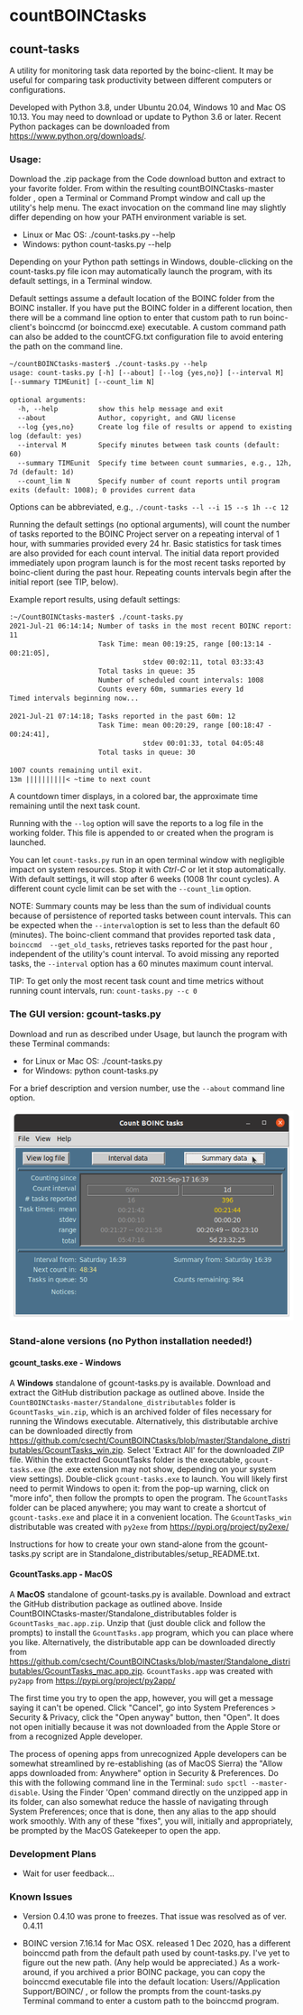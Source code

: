 # countBOINCtasks

## count-tasks

A utility for monitoring task data reported by the boinc-client. 
It may be useful for comparing task productivity between different computers or configurations.

Developed with Python 3.8, under Ubuntu 20.04, Windows 10 and Mac OS 10.13. You
 may need to download or update to Python 3.6 or later. Recent Python
  packages can be downloaded from https://www.python.org/downloads/.

### Usage:  
Download the .zip package from the Code download button and extract to your
 favorite folder. From within the resulting countBOINCtasks-master folder
 , open a Terminal or Command Prompt window and call up the utility's help menu. The exact invocation on the command line may slightly differ depending on how your PATH environment variable is set.
<ul>
<li>Linux or Mac OS: ./count-tasks.py --help</li>
<li>Windows: python count-tasks.py --help</li>
</ul>
Depending on your Python path settings in Windows, double-clicking on 
the count-tasks.py file icon may automatically launch the program, with its 
default settings, in a Terminal window.

Default settings assume a default location of the BOINC folder from the
 BOINC installer. If you have put the BOINC folder in a different location,
  then there will be a command line option to enter that custom path to run
   boinc-client's boinccmd (or boinccmd.exe) executable. A custom command
    path can also be added to the countCFG.txt configuration file to avoid
     entering the path on the command line.
```
~/countBOINCtasks-master$ ./count-tasks.py --help
usage: count-tasks.py [-h] [--about] [--log {yes,no}] [--interval M] [--summary TIMEunit] [--count_lim N]

optional arguments:
  -h, --help          show this help message and exit
  --about             Author, copyright, and GNU license
  --log {yes,no}      Create log file of results or append to existing log (default: yes)
  --interval M        Specify minutes between task counts (default: 60)
  --summary TIMEunit  Specify time between count summaries, e.g., 12h, 7d (default: 1d)
  --count_lim N       Specify number of count reports until program exits (default: 1008); 0 provides current data

```
Options can be abbreviated, e.g., `./count-tasks --l --i 15 --s 1h --c 12`

Running the default settings (no optional arguments), will count the
 number of tasks reported to the BOINC Project server on a repeating
  interval of 1 hour, with summaries provided every 24 hr. Basic statistics
   for task times are also provided for each count interval. The initial
    data report provided immediately upon program launch is for the most recent
     tasks reported by boinc-client during the past hour. Repeating
      counts intervals begin after the initial report (see TIP, below).

Example report results, using default settings:

```
:~/CountBOINCtasks-master$ ./count-tasks.py
2021-Jul-21 06:14:14; Number of tasks in the most recent BOINC report: 11
                      Task Time: mean 00:19:25, range [00:13:14 - 00:21:05],
                                 stdev 00:02:11, total 03:33:43
                      Total tasks in queue: 35
                      Number of scheduled count intervals: 1008
                      Counts every 60m, summaries every 1d
Timed intervals beginning now...

2021-Jul-21 07:14:18; Tasks reported in the past 60m: 12
                      Task Time: mean 00:20:29, range [00:18:47 - 00:24:41],
                                 stdev 00:01:33, total 04:05:48
                      Total tasks in queue: 30

1007 counts remaining until exit.
13m ||||||||||< ~time to next count
```

A countdown timer displays, in a colored bar, the approximate time remaining until the next task count.
 
Running with the `--log` option will save the reports to a log file in the
 working folder. This file is appended to or created when the program is
  launched.

You can let `count-tasks.py` run in an open terminal window with negligible
 impact on system resources. Stop it with *Ctrl-C* or let it stop
  automatically.  With default settings, it will stop after 6 weeks (1008
   1hr count cycles). A different count cycle limit can be set with the
    `--count_lim` option.

NOTE: Summary counts may be less than the sum of individual counts because
 of persistence of reported tasks between count intervals. This can be
  expected when the `--interval`option is set to less than the default 60
   (minutes). The boinc-client command that provides reported task data
   , `boinccmd  --get_old_tasks`, retrieves tasks reported for the past hour
   , independent of the utility's count interval. To avoid missing any
    reported tasks, the `--interval` option has a 60 minutes maximum count
     interval.

TIP: To get only the most recent task count and time metrics without
 running count intervals, run:  `count-tasks.py --c 0`

### The GUI version: gcount-tasks.py
Download and run as described under Usage, but launch the program with these Terminal 
commands:
<ul>
<li>for Linux or Mac OS: ./count-tasks.py </li>
<li>for Windows: python count-tasks.py</li>
</ul>

For a brief description and version number, use the `--about` command line option.

![gcount-tasks](gcount-tasks_scrnshot.png)

### Stand-alone versions (no Python installation needed!)
#### gcount_tasks.exe - Windows
A **Windows** standalone of gcount-tasks.py is available. Download and extract the GitHub distribution package as outlined above. Inside the `CountBOINCtasks-master/Standalone_distributables` folder is `GcountTasks_win.zip`, which is an archived folder of files necessary for running the Windows executable. Alternatively, this distributable archive can be downloaded directly from  https://github.com/csecht/CountBOINCtasks/blob/master/Standalone_distributables/GcountTasks_win.zip. Select 'Extract All' for the downloaded ZIP file. Within the extracted GcountTasks folder is the executable, `gcount-tasks.exe` (the .exe extension may not show, depending on your system view settings). Double-click `gcount-tasks.exe` to launch. You will likely first need to permit Windows to open it: from the pop-up warning, click on "more info", then follow the prompts to open the program. The `GcountTasks` folder can be placed anywhere; you may want to create a shortcut of `gcount-tasks.exe` and place it in a convenient location. The `GcountTasks_win` distributable was created with `py2exe` from https://pypi.org/project/py2exe/   

Instructions for how to create your own stand-alone from the gcount-tasks.py script are in Standalone_distributables/setup_README.txt.

#### GcountTasks.app - MacOS
A **MacOS** standalone of gcount-tasks.py is available. Download and extract the GitHub distribution package as outlined above. Inside CountBOINCtasks-master/Standalone_distributables folder is `GcountTasks_mac.app.zip`. Unzip that (just double click and follow the prompts) to install the `GcountTasks.app` program, which you can place where you like. Alternatively, the distributable app can be downloaded directly from https://github.com/csecht/CountBOINCtasks/blob/master/Standalone_distributables/GcountTasks_mac.app.zip. `GcountTasks.app` was created with `py2app` from https://pypi.org/project/py2app/

The first time you try to open the app, however, you will get a message saying it can't be opened. Click "Cancel", go into System Preferences > Security & Privacy, click the "Open anyway" button, then "Open". It does not open initially because it was not downloaded from the Apple Store or from a recognized Apple developer. 

The process of opening apps from unrecognized Apple developers can be somewhat streamlined by re-establishing (as of MacOS Sierra) the "Allow apps downloaded from: Anywhere" option in Security & Preferences. Do this with the following command line in the Terminal: `sudo spctl --master-disable`. Using the Finder 'Open' command directly on the unzipped app in its folder, can also somewhat reduce the hassle of navigating through System Preferences; once that is done, then any alias to the app should work smoothly. With any of these "fixes", you will, initially and appropriately, be prompted by the MacOS Gatekeeper to open the app. 

### Development Plans
* Wait for user feedback...

### Known Issues
* Version 0.4.10 was prone to freezes. That issue was resolved as of ver. 0.4.11

* BOINC version 7.16.14 for Mac OSX. released 1 Dec 2020, has a different 
  boinccmd path from the default path used by count-tasks.py. I've yet to 
  figure out the new path. (Any help would be appreciated.) As a work-around, 
  if you archived a prior BOINC package, you can copy the boinccmd 
  executable file into the default location: 
  Users/<you>/Application Support/BOINC/ , or follow the prompts from the 
  count-tasks.py Terminal command to enter a custom path to the boinccmd program.
